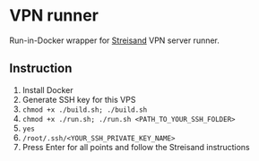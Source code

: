 # VPN runner
Run-in-Docker wrapper for [Streisand](https://github.com/StreisandEffect/streisand) VPN server runner.

## Instruction
1. Install Docker
2. Generate SSH key for this VPS
3. ```chmod +x ./build.sh; ./build.sh```
4. ```chmod +x ./run.sh; ./run.sh <PATH_TO_YOUR_SSH_FOLDER>```
5. ```yes```
6. ```/root/.ssh/<YOUR_SSH_PRIVATE_KEY_NAME>```
7. Press Enter for all points and follow the Streisand instructions
